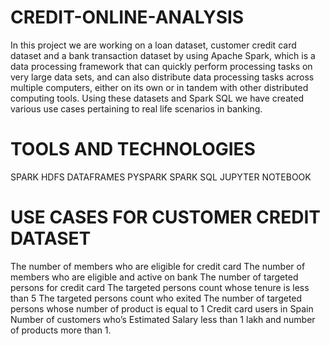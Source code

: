 # CREDIT-ONLINE-ANALYSIS

In this project we are working on a loan dataset, customer credit card dataset and a bank transaction dataset by using Apache Spark, which is a data processing framework that can quickly perform processing tasks on very large data sets, and can also distribute data processing tasks across multiple computers, either on its own or in tandem with other distributed computing tools. Using these datasets and Spark SQL we have created various use cases pertaining to real life scenarios in banking.

# TOOLS AND TECHNOLOGIES
SPARK
HDFS
DATAFRAMES
PYSPARK
SPARK SQL
JUPYTER NOTEBOOK

# USE CASES FOR CUSTOMER CREDIT DATASET

The number of members who are eligible for credit card
The number of members who are eligible and active on bank
The number of targeted persons for credit card
The targeted persons count whose tenure is less than 5
The targeted persons count who exited
The number of targeted persons whose number of product is equal to 1
Credit card users in Spain
Number of customers who’s Estimated Salary less than 1 lakh and number of products more than 1.
